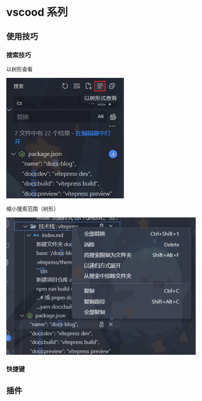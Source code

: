 # vscood 系列

## 使用技巧

### 搜索技巧

以树形查看

<img src="./img/query.png">

缩小搜索范围（树形）

<img src="./img/limite.png">

### 快捷键

## 插件
